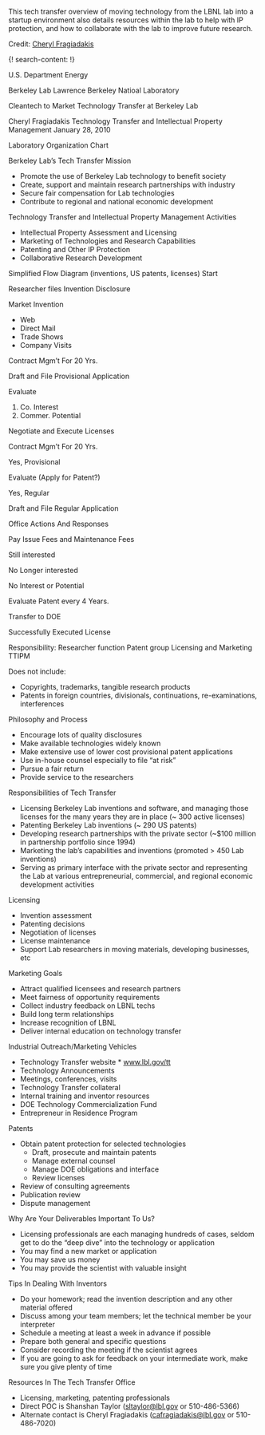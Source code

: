 
This tech transfer overview of moving technology from the LBNL lab into a startup environment also details resources within the lab to help with IP protection, and how to collaborate with the lab to improve future research. 

Credit: [Cheryl Fragiadakis](https://www.linkedin.com/in/cherylfragiadakis)

{! search-content: !}

U.S. Department Energy

Berkeley Lab 
Lawrence Berkeley Natioal Laboratory

Cleantech to Market
Technology Transfer at Berkeley Lab 

Cheryl Fragiadakis 
Technology Transfer and Intellectual Property Management
January 28, 2010



Laboratory Organization Chart


Berkeley Lab’s Tech Transfer Mission
* Promote the use of Berkeley Lab technology to benefit society
* Create, support and maintain research partnerships with industry
* Secure fair compensation for Lab technologies
* Contribute to regional and national economic development



Technology Transfer and Intellectual Property Management Activities
* Intellectual Property Assessment and Licensing
* Marketing of Technologies and Research Capabilities
* Patenting and Other IP Protection
* Collaborative Research Development



Simplified Flow Diagram (inventions, US patents, licenses)
Start

Researcher files 
Invention Disclosure

Market Invention
- Web
- Direct Mail
- Trade Shows
- Company Visits

Contract Mgm’t
For 20 Yrs.

Draft and File Provisional Application

Evaluate 
1. Co. Interest
2. Commer. Potential

Negotiate and Execute Licenses

Contract Mgm’t For 20 Yrs.

Yes, Provisional

Evaluate (Apply for Patent?)

Yes, Regular

Draft and File Regular Application

Office Actions And Responses

Pay Issue Fees and Maintenance Fees

Still interested

No Longer interested

No Interest or Potential 

Evaluate Patent  every 4 Years.

Transfer to DOE

Successfully Executed License

Responsibility: 
Researcher function
Patent group
Licensing and Marketing
TTIPM

Does not include:
- Copyrights, trademarks, tangible research products
- Patents in foreign countries, divisionals, continuations, re-examinations, interferences




Philosophy and Process
* Encourage lots of quality disclosures
* Make available technologies widely known
* Make extensive use of lower cost provisional patent applications
* Use in-house counsel especially to file “at risk”
* Pursue a fair return 
* Provide service to the researchers



Responsibilities of Tech Transfer
* Licensing Berkeley Lab inventions and software, and managing those licenses for the many years they are in place (~ 300 active licenses)
* Patenting Berkeley Lab inventions (~ 290 US patents)
* Developing research partnerships with the private sector (~$100 million in partnership portfolio since 1994)
* Marketing the lab’s capabilities and inventions (promoted > 450 Lab inventions) 
* Serving as primary interface with the private sector and representing the Lab at various entrepreneurial, commercial, and regional economic development activities 



Licensing
* Invention assessment
* Patenting decisions
* Negotiation of licenses
* License maintenance
* Support Lab researchers in moving materials, developing businesses, etc




Marketing Goals
* Attract qualified licensees and research partners
* Meet fairness of opportunity requirements
* Collect industry feedback on LBNL techs
* Build long term relationships
* Increase recognition of LBNL
* Deliver internal education on technology transfer



Industrial Outreach/Marketing Vehicles
* Technology Transfer website
      * www.lbl.gov/tt
* Technology Announcements
* Meetings, conferences, visits
* Technology Transfer collateral 
* Internal training and inventor resources
* DOE Technology Commercialization Fund
* Entrepreneur in Residence Program



Patents
* Obtain patent protection for selected technologies
    * Draft, prosecute and maintain patents
    * Manage external counsel
    * Manage DOE obligations and interface
    * Review licenses
* Review of consulting agreements
* Publication review
* Dispute management



Why Are Your Deliverables Important To Us?
* Licensing professionals are each managing hundreds of cases, seldom get to do the “deep dive” into the technology or application
* You may find a new market or application
* You may save us money
* You may provide the scientist with valuable insight



Tips In Dealing With Inventors
* Do your homework; read the invention description and any other material offered
* Discuss among your team members; let the technical member be your interpreter
* Schedule a meeting at least a week in advance if possible
* Prepare both general and specific questions
* Consider recording the meeting if the scientist agrees
* If you are going to ask for feedback on your intermediate work, make sure you give plenty of time



Resources In The Tech Transfer Office
* Licensing, marketing, patenting professionals
* Direct POC is Shanshan Taylor (sltaylor@lbl.gov or 510-486-5366)
* Alternate contact is Cheryl Fragiadakis (cafragiadakis@lbl.gov or 510-486-7020)
